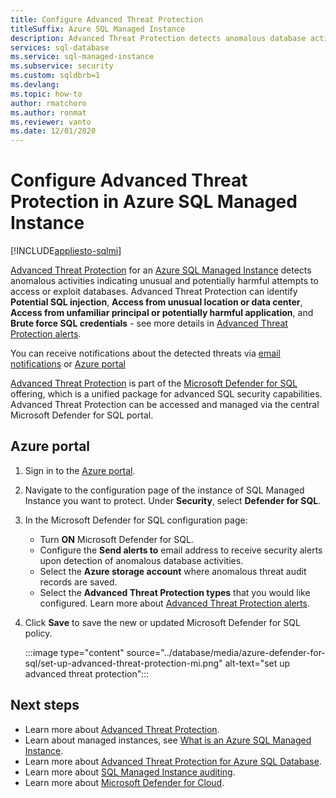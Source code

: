 ```yaml
---
title: Configure Advanced Threat Protection
titleSuffix: Azure SQL Managed Instance
description: Advanced Threat Protection detects anomalous database activities indicating potential security threats to the database in Azure SQL Managed Instance.
services: sql-database
ms.service: sql-managed-instance
ms.subservice: security
ms.custom: sqldbrb=1
ms.devlang: 
ms.topic: how-to
author: rmatchoro
ms.author: ronmat
ms.reviewer: vanto
ms.date: 12/01/2020
---
```

# Configure Advanced Threat Protection in Azure SQL Managed Instance
[!INCLUDE[appliesto-sqlmi](../includes/appliesto-sqlmi.md)]

[Advanced Threat Protection](../database/threat-detection-overview.md) for an [Azure SQL Managed Instance](sql-managed-instance-paas-overview.md) detects anomalous activities indicating unusual and potentially harmful attempts to access or exploit databases. Advanced Threat Protection can identify **Potential SQL injection**, **Access from unusual location or data center**, **Access from unfamiliar principal or potentially harmful application**, and **Brute force SQL credentials** - see more details in [Advanced Threat Protection alerts](../database/threat-detection-overview.md#alerts).

You can receive notifications about the detected threats via [email notifications](../database/threat-detection-overview.md#explore-detection-of-a-suspicious-event) or [Azure portal](../database/threat-detection-overview.md#explore-alerts-in-the-azure-portal)

[Advanced Threat Protection](../database/threat-detection-overview.md) is part of the [Microsoft Defender for SQL](../database/azure-defender-for-sql.md)  offering, which is a unified package for advanced SQL security capabilities. Advanced Threat Protection can be accessed and managed via the central Microsoft Defender for SQL portal.

##  Azure portal

1. Sign in to the [Azure portal](https://portal.azure.com). 
2. Navigate to the configuration page of the instance of SQL Managed Instance you want to protect. Under **Security**, select **Defender for SQL**.
3. In the Microsoft Defender for SQL configuration page:
   - Turn **ON** Microsoft Defender for SQL.
   - Configure the **Send alerts to** email address to receive security alerts upon detection of anomalous database activities.
   - Select the **Azure storage account** where anomalous threat audit records are saved.
   - Select the **Advanced Threat Protection types** that you would like configured. Learn more about [Advanced Threat Protection alerts](../database/threat-detection-overview.md).
4. Click **Save** to save the new or updated Microsoft Defender for SQL policy.

   :::image type="content" source="../database/media/azure-defender-for-sql/set-up-advanced-threat-protection-mi.png" alt-text="set up advanced threat protection":::

## Next steps

- Learn more about [Advanced Threat Protection](../database/threat-detection-overview.md).
- Learn about managed instances, see [What is an Azure SQL Managed Instance](sql-managed-instance-paas-overview.md).
- Learn more about [Advanced Threat Protection for Azure SQL Database](../database/threat-detection-configure.md).
- Learn more about [SQL Managed Instance auditing](./auditing-configure.md).
- Learn more about [Microsoft Defender for Cloud](../../security-center/security-center-introduction.md).
